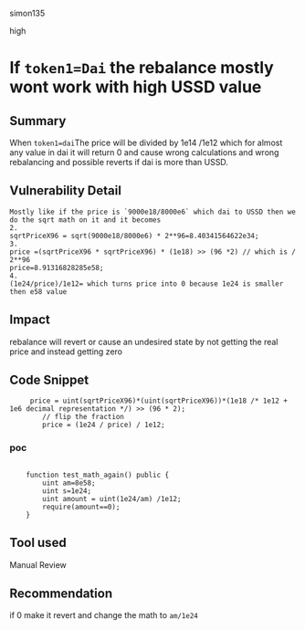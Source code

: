 simon135

high

# If `token1=Dai` the rebalance mostly wont work with high USSD value

## Summary
When `token1=dai`The price will be divided by 1e14 /1e12 which for almost any value in dai it will return 0 and cause wrong calculations and wrong rebalancing and possible reverts if dai is more than USSD.
## Vulnerability Detail
```solidity
Mostly like if the price is `9000e18/8000e6` which dai to USSD then we do the sqrt math on it and it becomes 
2.
sqrtPriceX96 = sqrt(9000e18/8000e6) * 2**96=8.40341564622e34;
3.
price =(sqrtPriceX96 * sqrtPriceX96) * (1e18) >> (96 *2) // which is / 2**96
price=8.91316828285e58;
4.
(1e24/price)/1e12= which turns price into 0 because 1e24 is smaller then e58 value 
```
## Impact
rebalance will revert or cause an undesired state by not getting the real price and instead getting zero
## Code Snippet
```solidity
     price = uint(sqrtPriceX96)*(uint(sqrtPriceX96))*(1e18 /* 1e12 + 1e6 decimal representation */) >> (96 * 2);
        // flip the fraction
        price = (1e24 / price) / 1e12;
```
### poc
```solidity

    function test_math_again() public {
        uint am=8e58;
        uint s=1e24;
        uint amount = uint(1e24/am) /1e12;
        require(amount==0);
    }
```
## Tool used

Manual Review

## Recommendation
if 0 make it revert and change the math to `am/1e24`
